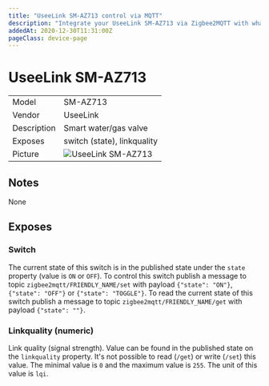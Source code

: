```yaml
---
title: "UseeLink SM-AZ713 control via MQTT"
description: "Integrate your UseeLink SM-AZ713 via Zigbee2MQTT with whatever smart home infrastructure you are using without the vendors bridge or gateway."
addedAt: 2020-12-30T11:31:00Z
pageClass: device-page
---
```


<!-- !!!! -->
<!-- ATTENTION: This file is auto-generated through docgen! -->
<!-- You can only edit the "## Notes"-Section. -->
<!-- !!!! -->

# UseeLink SM-AZ713

|     |     |
|-----|-----|
| Model | SM-AZ713  |
| Vendor  | UseeLink  |
| Description | Smart water/gas valve |
| Exposes | switch (state), linkquality |
| Picture | ![UseeLink SM-AZ713](https://psi-4ward.github.io/zigbee2mqtt.io/images/devices/SM-AZ713.jpg) |


## Notes

None



## Exposes

### Switch 
The current state of this switch is in the published state under the `state` property (value is `ON` or `OFF`).
To control this switch publish a message to topic `zigbee2mqtt/FRIENDLY_NAME/set` with payload `{"state": "ON"}`, `{"state": "OFF"}` or `{"state": "TOGGLE"}`.
To read the current state of this switch publish a message to topic `zigbee2mqtt/FRIENDLY_NAME/get` with payload `{"state": ""}`.

### Linkquality (numeric)
Link quality (signal strength).
Value can be found in the published state on the `linkquality` property.
It's not possible to read (`/get`) or write (`/set`) this value.
The minimal value is `0` and the maximum value is `255`.
The unit of this value is `lqi`.

